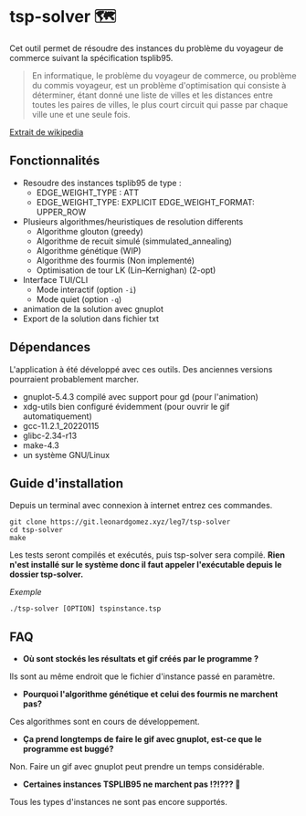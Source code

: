 # tsp-solver 🗺

Cet outil permet de résoudre des instances du problème du
voyageur de commerce suivant la spécification tsplib95.

>En informatique, le problème du voyageur de commerce, ou problème du commis
voyageur, est un problème d'optimisation qui consiste à déterminer, étant donné
une liste de villes et les distances entre toutes les paires de villes, le plus
court circuit qui passe par chaque ville une et une seule fois.

[Extrait de wikipedia](https://wikiless.org/wiki/Probl%C3%A8me_du_voyageur_de_commerce?lang=fr)

## Fonctionnalités

* Resoudre des instances tsplib95 de type :
	* EDGE_WEIGHT_TYPE : ATT
	* EDGE_WEIGHT_TYPE: EXPLICIT
	  EDGE_WEIGHT_FORMAT: UPPER_ROW
* Plusieurs algorithmes/heuristiques de resolution differents
	* Algorithme glouton (greedy)
	* Algorithme de recuit simulé (simmulated_annealing)
	* Algorithme génétique (WIP)
	* Algorithme des fourmis (Non implementé)
	* Optimisation de tour LK (Lin–Kernighan) (2-opt)
* Interface TUI/CLI
	* Mode interactif (option `-i`)
	* Mode quiet (option `-q`)
* animation de la solution avec gnuplot
* Export de la solution dans fichier txt

## Dépendances

L'application à été développé avec ces outils. Des anciennes versions
pourraient probablement marcher.

* gnuplot-5.4.3 compilé avec support pour gd (pour l'animation)
* xdg-utils bien configuré évidemment (pour ouvrir le gif automatiquement)
* gcc-11.2.1_20220115
* glibc-2.34-r13
* make-4.3
* un système GNU/Linux

## Guide d'installation

Depuis un terminal avec connexion à internet entrez ces commandes.

```
git clone https://git.leonardgomez.xyz/leg7/tsp-solver
cd tsp-solver
make
```

Les tests seront compilés et exécutés, puis tsp-solver sera compilé.
**Rien n'est installé sur le système donc il faut appeler l'exécutable depuis
le dossier tsp-solver.**

*Exemple*

```
./tsp-solver [OPTION] tspinstance.tsp
```

## FAQ

* **Où sont stockés les résultats et gif créés par le programme ?**

Ils sont au même endroit que le fichier d'instance passé en paramètre.

* **Pourquoi l'algorithme génétique et celui des fourmis ne marchent pas?**

Ces algorithmes sont en cours de développement.

* **Ça prend longtemps de faire le gif avec gnuplot, est-ce que le programme est buggé?**

Non. Faire un gif avec gnuplot peut prendre un temps considérable.

* **Certaines instances TSPLIB95 ne marchent pas !?!??? 🦍**

Tous les types d'instances ne sont pas encore supportés.
